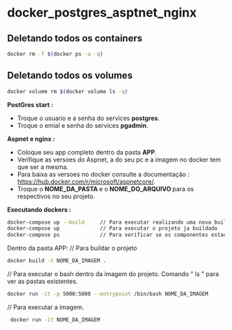 # docker_postgres_asptnet_nginx

## Deletando todos os containers

```bash
docker rm -f $(docker ps -a -q)
```


## Deletando todos os volumes

```bash
docker volume rm $(docker volume ls -q)
```

<strong>PostGres start : </strong>
  - Troque o usuario e a senha do services <strong> postgres</strong>.
  - Troque o emial e senha do services <strong>pgadmin</strong>.
  
  <strong>Aspnet e nginx : </strong>
  - Coloque seu app completo dentro da pasta <strong> APP</strong>.
  - Verifique as versoes do Aspnet, a do seu pc e a imagem no docker tem que ser a mesma.
  - Para baixa as versoes no docker consulte a documentação : https://hub.docker.com/r/microsoft/aspnetcore/.
  - Troque o <strong> NOME_DA_PASTA </strong>e o<strong> NOME_DO_ARQUIVO </strong>para os respectivos no seu projeto.
  
  <strong>Executando dockers : </strong>
  ```bash
  docker-compose up --build     // Para executar realizando uma nova build no projeto usando cache
  docker-compose up             // Para executar o projeto ja buildado
  docker-compose ps             // Para verificar se os componentes estao rodando
  ```
  
  Dentro da pasta APP:
   // Para buildar o projeto
  ```bash
  docker build -t NOME_DA_IMAGEM . 
  ```
  
  // Para executar o bash dentro da imagem do projeto. Comando " ls " para ver as pastas existentes.
  ```bash
  docker run -it -p 5000:5000 --entrypoint /bin/bash NOME_DA_IMAGEM
  ```  
  
   // Para executar a imagem.
 ```bash
  docker run -it NOME_DA_IMAGEM
  ```  

